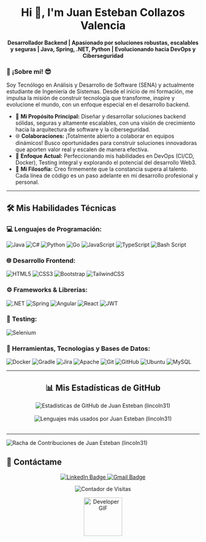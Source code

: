 <h1 align="center">Hi 👋, I'm Juan Esteban Collazos Valencia</h1>
<p align="center">
  <strong>Desarrollador Backend | Apasionado por soluciones robustas, escalables y seguras | Java, Spring, .NET, Python | Evolucionando hacia DevOps y Ciberseguridad</strong>
</p>

<!-- Opcional: Si quieres una imagen de cabecera, asegúrate de que el enlace funcione y sea relevante -->
<!-- <p align="center">
  <img src="URL_DE_TU_IMAGEN_DE_CABECERA_PROFESIONAL_O_BANNER" alt="Banner Profesional" width="800"/>
</p> -->

<h3>🎯 ¡Sobre mí! 😎</h3>

<p>Soy Tecnólogo en Análisis y Desarrollo de Software (SENA) y actualmente estudiante de Ingeniería de Sistemas. Desde el inicio de mi formación, me impulsa la misión de construir tecnología que transforme, inspire y evolucione el mundo, con un enfoque especial en el desarrollo backend.</p>

<ul>
    <li>🚀 <strong>Mi Propósito Principal:</strong> Diseñar y desarrollar soluciones backend sólidas, seguras y altamente escalables, con una visión de crecimiento hacia la arquitectura de software y la ciberseguridad.</li>
    <li>🌐 <strong>Colaboraciones:</strong> ¡Totalmente abierto a colaborar en equipos dinámicos! Busco oportunidades para construir soluciones innovadoras que aporten valor real y escalen de manera efectiva.</li>
    <li>📘 <strong>Enfoque Actual:</strong> Perfeccionando mis habilidades en DevOps (CI/CD, Docker), Testing integral y explorando el potencial del desarrollo Web3.</li>
    <li>🌟 <strong>Mi Filosofía:</strong> Creo firmemente que la constancia supera al talento. Cada línea de código es un paso adelante en mi desarrollo profesional y personal.</li>
</ul>

<hr/>

<h2>🛠️ Mis Habilidades Técnicas</h2>

<h3>💻 Lenguajes de Programación:</h3>
<p>
  <img src="https://img.shields.io/badge/java-%23ED8B00.svg?style=for-the-badge&logo=openjdk&logoColor=white" alt="Java"/>
  <img src="https://img.shields.io/badge/c%23-%23239120.svg?style=for-the-badge&logo=csharp&logoColor=white" alt="C#"/>
  <img src="https://img.shields.io/badge/python-3670A0?style=for-the-badge&logo=python&logoColor=ffdd54" alt="Python"/>
  <img src="https://img.shields.io/badge/go-%2300ADD8.svg?style=for-the-badge&logo=go&logoColor=white" alt="Go"/>
  <img src="https://img.shields.io/badge/javascript-%23323330.svg?style=for-the-badge&logo=javascript&logoColor=%23F7DF1E" alt="JavaScript"/>
  <img src="https://img.shields.io/badge/typescript-%23007ACC.svg?style=for-the-badge&logo=typescript&logoColor=white" alt="TypeScript"/>
  <img src="https://img.shields.io/badge/bash_script-%23121011.svg?style=for-the-badge&logo=gnu-bash&logoColor=white" alt="Bash Script"/>
</p>

<h3>🌐 Desarrollo Frontend:</h3>
<p>
  <img src="https://img.shields.io/badge/html5-%23E34F26.svg?style=for-the-badge&logo=html5&logoColor=white" alt="HTML5"/>
  <img src="https://img.shields.io/badge/css3-%231572B6.svg?style=for-the-badge&logo=css3&logoColor=white" alt="CSS3"/>
  <img src="https://img.shields.io/badge/bootstrap-%238511FA.svg?style=for-the-badge&logo=bootstrap&logoColor=white" alt="Bootstrap"/>
  <img src="https://img.shields.io/badge/tailwindcss-%2338B2AC.svg?style=for-the-badge&logo=tailwind-css&logoColor=white" alt="TailwindCSS"/>
</p>

<h3>⚙️ Frameworks & Librerías:</h3>
<p>
  <img src="https://img.shields.io/badge/.NET-5C2D91?style=for-the-badge&logo=.net&logoColor=white" alt=".NET"/>
  <img src="https://img.shields.io/badge/spring-%236DB33F.svg?style=for-the-badge&logo=spring&logoColor=white" alt="Spring"/>
  <img src="https://img.shields.io/badge/angular-%23DD0031.svg?style=for-the-badge&logo=angular&logoColor=white" alt="Angular"/>
  <img src="https://img.shields.io/badge/react-%2320232a.svg?style=for-the-badge&logo=react&logoColor=%2361DAFB" alt="React"/>
  <img src="https://img.shields.io/badge/JWT-black?style=for-the-badge&logo=JSON%20web%20tokens" alt="JWT"/>
</p>

<h3>🧪 Testing:</h3>
<p>
  <img src="https://img.shields.io/badge/-selenium-%43B02A?style=for-the-badge&logo=selenium&logoColor=white" alt="Selenium"/>
  <!-- Añade aquí otras herramientas/frameworks de testing que uses, ej: JUnit, Mockito, Jest, Cypress -->
</p>

<h3>🧰 Herramientas, Tecnologías y Bases de Datos:</h3>
<p>
  <img src="https://img.shields.io/badge/docker-%230db7ed.svg?style=for-the-badge&logo=docker&logoColor=white" alt="Docker"/>
  <img src="https://img.shields.io/badge/Gradle-02303A.svg?style=for-the-badge&logo=Gradle&logoColor=white" alt="Gradle"/>
  <img src="https://img.shields.io/badge/jira-%230A0FFF.svg?style=for-the-badge&logo=jira&logoColor=white" alt="Jira"/>
  <img src="https://img.shields.io/badge/apache-%23D42029.svg?style=for-the-badge&logo=apache&logoColor=white" alt="Apache"/>
  <img src="https://img.shields.io/badge/git-%23F05033.svg?style=for-the-badge&logo=git&logoColor=white" alt="Git"/>
  <img src="https://img.shields.io/badge/github-%23121011.svg?style=for-the-badge&logo=github&logoColor=white" alt="GitHub"/>
  <img src="https://img.shields.io/badge/Ubuntu-E95420?style=for-the-badge&logo=ubuntu&logoColor=white" alt="Ubuntu"/>
  <img src="https://img.shields.io/badge/mysql-4479A1.svg?style=for-the-badge&logo=mysql&logoColor=white" alt="MySQL"/>
  <!-- Añade aquí otras BBDD (PostgreSQL, MongoDB, etc.) o herramientas (Kubernetes, Jenkins, AWS, Azure, GCP) -->
</p>

<hr/>



<!-- EJEMPLO DE CÓMO PODRÍAS ESTRUCTURAR UN PROYECTO (¡PERSONALÍZALO!) -->
<!--
<details>
  <summary><strong>Nombre del Proyecto 1 (Ej: API REST de Gestión de Tareas con Spring Boot)</strong></summary>
  <br>
  <ul>
    <li><strong>Descripción:</strong> Desarrollo de una API RESTful para la gestión integral de tareas, permitiendo crear, leer, actualizar y eliminar tareas, asignarlas a usuarios y gestionar sus estados. Implementación de buenas prácticas de diseño API y principios SOLID.</li>
    <li><strong>Tecnologías Clave:</strong> Java 17, Spring Boot 3, Spring Security (JWT), Spring Data JPA, PostgreSQL, Docker, JUnit 5, Mockito.</li>
    <li><strong>Características Destacadas:</strong>
      <ul>
        <li>Autenticación y autorización basadas en tokens JWT.</li>
        <li>Operaciones CRUD completas para tareas y usuarios.</li>
        <li>Endpoints para filtrado y paginación de resultados.</li>
        <li>Documentación de API interactiva con Swagger/OpenAPI.</li>
        <li>Cobertura de pruebas unitarias y de integración superior al 80%.</li>
        <li>Contenerización para despliegue simplificado con Docker.</li>
      </ul>
    </li>
    <li><a href="[ENLACE A TU REPOSITORIO EN GITHUB]" target="_blank">🔗 Ver Repositorio</a> | <a href="[ENLACE AL PROYECTO DESPLEGADO (SI APLICA)]" target="_blank">🌐 Ver Demo (si aplica)</a></li>
  </ul>
</details>
<br>

<details>
  <summary><strong>Nombre del Proyecto 2 (Ej: Dashboard Interactivo con React y API .NET)</strong></summary>
  <br>
  <ul>
    <li><strong>Descripción:</strong> Creación de un panel de control dinámico para visualizar métricas clave consumiendo datos de una API backend construida con .NET. Interfaz de usuario intuitiva y responsiva.</li>
    <li><strong>Tecnologías Clave:</strong> React, TypeScript, Redux/Context API, .NET Core Web API, Entity Framework Core, SQL Server.</li>
    <li><strong>Características Destacadas:</strong>
      <ul>
        <li>Visualización de datos en tiempo real (o simulado).</li>
        <li>Componentes reutilizables y bien estructurados.</li>
        <li>Gestión de estado eficiente.</li>
      </ul>
    </li>
    <li><a href="[ENLACE A TU REPOSITORIO EN GITHUB]" target="_blank">🔗 Ver Repositorio</a> | <a href="[ENLACE AL PROYECTO DESPLEGADO (SI APLICA)]" target="_blank">🌐 Ver Demo (si aplica)</a></li>
  </ul>
</details>
<br>
-->

<h2 align="center">📊 Mis Estadísticas de GitHub</h2>
<p align="center">
  <img align="center" src="https://github-readme-stats.vercel.app/api?username=lincoln31&show_icons=true&theme=radical&include_all_commits=true&count_private=true" alt="Estadísticas de GitHub de Juan Esteban (lincoln31)" />
  <br><br>
  <img align="center" src="https://github-readme-stats.vercel.app/api/top-langs/?username=lincoln31&layout=compact&langs_count=8&theme=radical" alt="Lenguajes más usados por Juan Esteban (lincoln31)" />
  <br><br>
<hr/>
<!-- Opcional: Racha de Contribuciones -->
  <img align="center" src="https://github-readme-streak-stats.herokuapp.com/?user=lincoln31&theme=radical&hide_border=false" alt="Racha de Contribuciones de Juan Esteban (lincoln31)" /> 

<h2>🔗 Contáctame</h2>
<p align="center">
  <a href="https://www.linkedin.com/in/juanestebancollazosvalencia31" target="_blank">
    <img src="https://img.shields.io/badge/LinkedIn-0077B5?style=for-the-badge&logo=linkedin&logoColor=white" alt="LinkedIn Badge"/>
  </a>
  <a href="mailto:juanestebancollazosvalencia@gmail.com">
    <img src="https://img.shields.io/badge/Gmail-D14836?style=for-the-badge&logo=gmail&logoColor=white" alt="Gmail Badge"/>
  </a>
  <!-- Si tienes un portafolio web personal, ¡añádelo! -->
  <!-- 
  <a href="URL_DE_TU_PORTAFOLIO_WEB" target="_blank">
    <img src="https://img.shields.io/badge/Portfolio- complément_color?style=for-the-badge&logo=google-chrome&logoColor=white" alt="Portfolio Badge"/>
  </a> 
  -->
</p>

<p align="center">
  <img src="https://profile-counter.glitch.me/lincoln31/count.svg" alt="Contador de Visitas">
</p>

<div align="center">
  <img src="https://media.giphy.com/media/M9gbBd9nbDrOTu1Mqx/giphy.gif" width="100" alt="Developer GIF"/>
</div>
